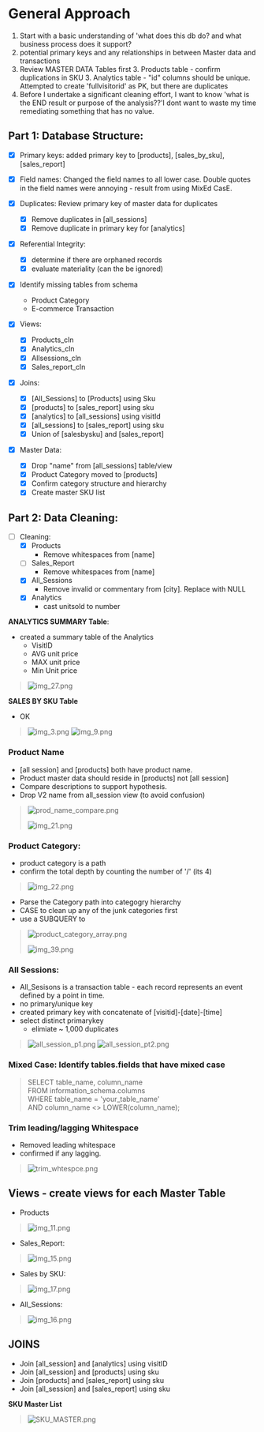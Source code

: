 # General Approach

1. Start with a basic understanding of 'what does this db do? and what business process does it support?
2. potential primary keys and any relationships in between Master data and transactions
2. Review MASTER DATA Tables first
   3. Products table - confirm duplications in SKU
   3. Analytics table - "id" columns should be unique. Attempted to create 'fullvisitorid' as PK, but there are duplicates
4. Before I undertake a significant cleaning effort, I want to know 'what is the END result or purpose of the analysis??'I dont want to waste my time remediating something that has no value.

## Part 1: Database Structure:
- [x] Primary keys: added primary key to [products], [sales_by_sku], [sales_report]
- [x] Field names: Changed the field names to all lower case. Double quotes in the field names were annoying - result from using MixEd CasE. 
- [x] Duplicates: Review primary key of master data for duplicates
  - [x] Remove duplicates in [all_sessions]
  - [x] Remove duplicate in primary key for [analytics]
- [x] Referential Integrity: 
  - [x] determine if there are orphaned records
  - [x] evaluate materiality (can the be ignored)
- [x] Identify missing tables from schema
  - Product Category
  - E-commerce Transaction

- [x] Views:
    - [x] Products_cln
    - [x] Analytics_cln
    - [x] Allsessions_cln
    - [x] Sales_report_cln
- [x] Joins:
  - [x] [All_Sessions] to [Products] using Sku
  - [x] [products] to [sales_report] using sku 
  - [x] [analytics] to [all_sessions] using visitId
  - [x] [all_sessions] to [sales_report] using sku
  - [x] Union of [salesbysku] and [sales_report]

- [x] Master Data:
  - [x] Drop "name" from [all_sessions] table/view
  - [x] Product Category moved to [products]
  - [x] Confirm category structure and hierarchy
  - [x] Create master SKU list
 
## Part 2: Data Cleaning: 
- [ ] Cleaning: 
  - [x] Products
    - Remove whitespaces from [name]
  - [ ] Sales_Report
    - Remove whitespaces from [name]
  - [x] All_Sessions
    - Remove invalid or commentary from [city]. Replace with NULL
  - [x] Analytics
    - cast unitsold to number 
  
**ANALYTICS SUMMARY Table**: 
* created a summary table of the Analytics
  * VisitID
  * AVG unit price
  * MAX unit price
  * Min Unit price

> ![img_27.png](images/img_27.png)

**SALES BY SKU Table**
* OK
>![img_3.png](images/img_3.png)
> ![img_9.png](images/img_9.png)

### Product Name
* [all session] and [products] both have product name.
* Product master data should reside in [products] not [all session]
* Compare descriptions to support hypothesis.
* Drop V2 name from all_session view (to avoid confusion)
> ![prod_name_compare.png](images%2Fprod_name_compare.png)
> 
> ![img_21.png](images/img_21.png)

### Product Category:
* product category is a path
* confirm the total depth by counting the number of '/' (its 4)
> ![img_22.png](images/img_22.png)

* Parse the Category path into categogry hierarchy
* CASE to clean up any of the junk categories first
* use a SUBQUERY to 
> ![product_category_array.png](images%2Fproduct_category_array.png)
> 
> ![img_39.png](images/img_39.png)

### All Sessions: 
* All_Sesisons is a transaction table - each record represents an event defined by a point in time.
* no primary/unique key
* created primary key with concatenate of [visitid]-[date]-[time]
* select distinct primarykey 
  * elimiate ~ 1,000 duplicates
> ![all_session_p1.png](images%2Fall_session_p1.png)
> ![all_session_pt2.png](images%2Fall_session_pt2.png)

### Mixed Case: Identify tables.fields that have mixed case

>SELECT table_name, column_name\
FROM information_schema.columns\
WHERE table_name = 'your_table_name'\
AND column_name <> LOWER(column_name);

### Trim leading/lagging Whitespace
* Removed leading whitespace
* confirmed if any lagging. 
>![trim_whtespce.png](images%2Ftrim_whtespce.png)

## Views - create views for each Master Table
* Products
>![img_11.png](images/img_11.png)

* Sales_Report:
> ![img_15.png](images/img_15.png)

* Sales by SKU:
>![img_17.png](images/img_17.png)

* All_Sessions:
> ![img_16.png](images/img_16.png)

## JOINS
* Join [all_session] and [analytics] using visitID
* Join [all_session] and [products] using sku
* Join [products] and [sales_report] using sku
* Join [all_session] and [sales_report] using sku

**SKU Master List**

>![SKU_MASTER.png](images%2FSKU_MASTER.png)
